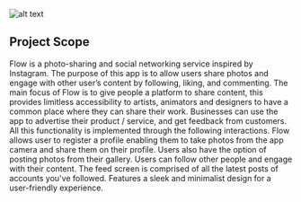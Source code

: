 
![alt text](https://i.ibb.co/Rzwjt3w/flow-w.png)



## Project Scope

Flow is a photo-sharing and social networking service inspired by Instagram. The purpose of this app is to allow users share photos and engage with other user’s content by following, liking, and commenting. The main focus of Flow is to give people a platform to share content, this provides limitless accessibility to artists, animators and designers to have a common place where they can share their work. Businesses can use the app to advertise their product / service, and get feedback from customers. All this functionality is implemented through the following interactions. Flow allows user to register a profile enabling them to take photos from the app camera and share them on their profile. Users also have the option of posting photos from their gallery. Users can follow other people and engage with their content. The feed screen is comprised of all the latest posts of accounts you've followed. Features a sleek and minimalist design for a user-friendly experience. 
